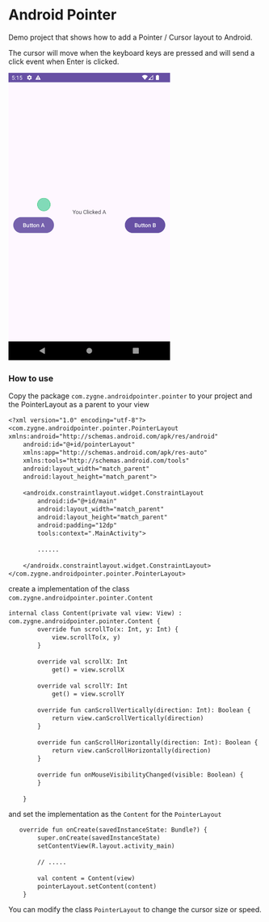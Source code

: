 # Android Pointer


Demo project that shows how to add a Pointer / Cursor layout to Android. 

The cursor will move when the keyboard keys are pressed and will send a click event when Enter is clicked.

<img src="docs/preview.png" width="320"/>


### How to use

Copy the package `com.zygne.androidpointer.pointer` to your project and the PointerLayout as a parent to your view

```
<?xml version="1.0" encoding="utf-8"?>
<com.zygne.androidpointer.pointer.PointerLayout xmlns:android="http://schemas.android.com/apk/res/android"
    android:id="@+id/pointerLayout"
    xmlns:app="http://schemas.android.com/apk/res-auto"
    xmlns:tools="http://schemas.android.com/tools"
    android:layout_width="match_parent"
    android:layout_height="match_parent">

    <androidx.constraintlayout.widget.ConstraintLayout
        android:id="@+id/main"
        android:layout_width="match_parent"
        android:layout_height="match_parent"
        android:padding="12dp"
        tools:context=".MainActivity">

        ......

    </androidx.constraintlayout.widget.ConstraintLayout>
</com.zygne.androidpointer.pointer.PointerLayout>
```

create a implementation of the class `com.zygne.androidpointer.pointer.Content`

```
internal class Content(private val view: View) : com.zygne.androidpointer.pointer.Content {
        override fun scrollTo(x: Int, y: Int) {
            view.scrollTo(x, y)
        }

        override val scrollX: Int
            get() = view.scrollX

        override val scrollY: Int
            get() = view.scrollY

        override fun canScrollVertically(direction: Int): Boolean {
            return view.canScrollVertically(direction)
        }

        override fun canScrollHorizontally(direction: Int): Boolean {
            return view.canScrollHorizontally(direction)
        }

        override fun onMouseVisibilityChanged(visible: Boolean) {
        }

    }
```

and set the implementation as the `Content` for the `PointerLayout`

```
   override fun onCreate(savedInstanceState: Bundle?) {
        super.onCreate(savedInstanceState)
        setContentView(R.layout.activity_main)
   
        // .....
        
        val content = Content(view)
        pointerLayout.setContent(content)
    }
```

You can modify the class `PointerLayout` to change the cursor size or speed.
